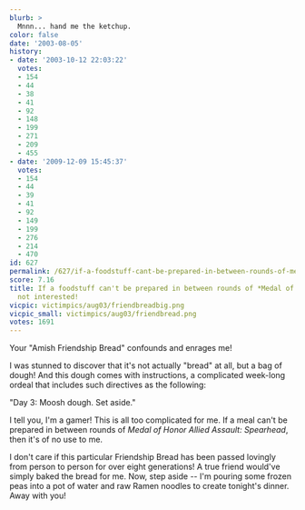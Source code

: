 ```yaml
---
blurb: >
  Mnnn... hand me the ketchup.
color: false
date: '2003-08-05'
history:
- date: '2003-10-12 22:03:22'
  votes:
  - 154
  - 44
  - 38
  - 41
  - 92
  - 148
  - 199
  - 271
  - 209
  - 455
- date: '2009-12-09 15:45:37'
  votes:
  - 154
  - 44
  - 39
  - 41
  - 92
  - 149
  - 199
  - 276
  - 214
  - 470
id: 627
permalink: /627/if-a-foodstuff-cant-be-prepared-in-between-rounds-of-medal-of-honor-im-not-interested/
score: 7.16
title: If a foodstuff can't be prepared in between rounds of *Medal of Honor*, I'm
  not interested!
vicpic: victimpics/aug03/friendbreadbig.png
vicpic_small: victimpics/aug03/friendbread.png
votes: 1691
---
```


Your "Amish Friendship Bread" confounds and enrages me!

I was stunned to discover that it's not actually "bread" at all, but a
bag of dough! And this dough comes with instructions, a complicated
week-long ordeal that includes such directives as the following:

"Day 3: Moosh dough. Set aside."

I tell you, I'm a gamer! This is all too complicated for me. If a meal
can't be prepared in between rounds of *Medal of Honor Allied Assault:
Spearhead*, then it's of no use to me.

I don't care if this particular Friendship Bread has been passed
lovingly from person to person for over eight generations! A true friend
would've simply baked the bread for me. Now, step aside -- I'm pouring
some frozen peas into a pot of water and raw Ramen noodles to create
tonight's dinner. Away with you!